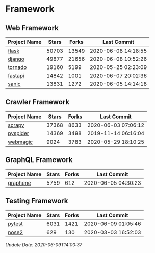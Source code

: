 # Framework

## Web Framework

| Project Name | Stars | Forks | Last Commit |
| ------------ | ----- | ----- | ----------- |
| [flask](https://github.com/pallets/flask) | 50703 | 13549 | 2020-06-08 14:18:55 |
| [django](https://github.com/django/django) | 49877 | 21656 | 2020-06-08 10:52:26 |
| [tornado](https://github.com/tornadoweb/tornado) | 19160 | 5199 | 2020-05-25 02:23:09 |
| [fastapi](https://github.com/tiangolo/fastapi) | 14842 | 1001 | 2020-06-07 20:02:36 |
| [sanic](https://github.com/huge-success/sanic) | 13831 | 1272 | 2020-06-05 14:14:18 |

## Crawler Framework

| Project Name | Stars | Forks | Last Commit |
| ------------ | ----- | ----- | ----------- |
| [scrapy](https://github.com/scrapy/scrapy) | 37368 | 8633 | 2020-06-03 07:06:12 |
| [pyspider](https://github.com/binux/pyspider) | 14369 | 3498 | 2019-11-14 06:16:04 |
| [webmagic](https://github.com/code4craft/webmagic) | 9024 | 3783 | 2020-05-29 18:10:25 |

## GraphQL Framework

| Project Name | Stars | Forks | Last Commit |
| ------------ | ----- | ----- | ----------- |
| [graphene](https://github.com/graphql-python/graphene) | 5759 | 612 | 2020-06-05 04:30:23 |

## Testing Framework

| Project Name | Stars | Forks | Last Commit |
| ------------ | ----- | ----- | ----------- |
| [pytest](https://github.com/pytest-dev/pytest) | 6031 | 1421 | 2020-06-09 01:05:46 |
| [nose2](https://github.com/nose-devs/nose2) | 629 | 130 | 2020-03-03 16:52:03 |

*Update Date: 2020-06-09T14:00:37*